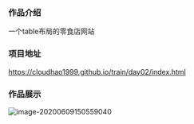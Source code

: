 ### 作品介绍

一个table布局的零食店网站

### 项目地址

https://cloudhao1999.github.io/train/day02/index.html

### 作品展示

![image-20200609150559040](https://gitee.com/cyh199910/personal_picture_bed/raw/master/img/image-20200609150559040.png)
